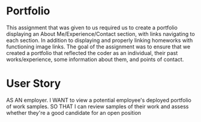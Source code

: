 # Portfolio
This assignment that was given to us required us to create a portfolio displaying an About Me/Experience/Contact section, with links navigating to each section. In addition to displaying and properly linking homeworks with functioning image links. The goal of the assignment was to ensure that we created a portfolio that reflected the coder as an individual, their past works/experience, some information about them, and points of contact.

# User Story
AS AN employer. I WANT to view a potential employee's deployed portfolio of work samples. SO THAT I can review samples of their work and assess whether they're a good candidate for an open position